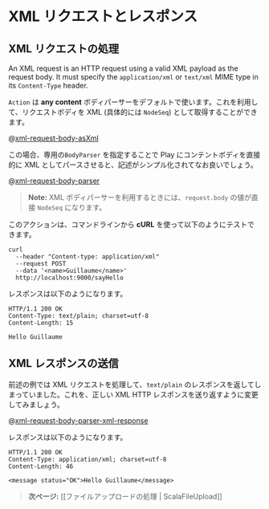 <!-- translated -->
<!--
# Handling and serving XML requests
-->
# XML リクエストとレスポンス

<!--
## Handling an XML request
-->
## XML リクエストの処理

An XML request is an HTTP request using a valid XML payload as the request body. It must specify the `application/xml` or `text/xml` MIME type in its `Content-Type` header.

<!--
By default an `Action` uses a **any content** body parser, which lets you retrieve the body as XML (actually as a `NodeSeq`):
-->
`Action` は **any content** ボディパーサーをデフォルトで使います。これを利用して、リクエストボディを XML (具体的には `NodeSeq`) として取得することができます。

@[xml-request-body-asXml](code/ScalaXmlRequests.scala)

<!--
It’s way better (and simpler) to specify our own `BodyParser` to ask Play to parse the content body directly as XML:
-->
この場合、専用の`BodyParser` を指定することで Play にコンテントボディを直接的に XML としてパースさせると、記述がシンプル化されてなお良いでしょう。

@[xml-request-body-parser](code/ScalaXmlRequests.scala)

<!--
> **Note:** When using an XML body parser, the `request.body` value is directly a valid `NodeSeq`. 
-->
> **Note:** XML ボディパーサーを利用するときには、`request.body` の値が直接 `NodeSeq` になります。

<!--
You can test it with **cURL** from a command line:
-->
このアクションは、コマンドラインから **cURL** を使って以下のようにテストできます。

```
curl 
  --header "Content-type: application/xml" 
  --request POST 
  --data '<name>Guillaume</name>' 
  http://localhost:9000/sayHello
```

<!--
It replies with:
-->
レスポンスは以下のようになります。

```
HTTP/1.1 200 OK
Content-Type: text/plain; charset=utf-8
Content-Length: 15

Hello Guillaume
```

<!--
## Serving an XML response
-->
## XML レスポンスの送信

<!--
In our previous example we handle an XML request, but we reply with a `text/plain` response. Let’s change that to send back a valid XML HTTP response:
-->
前述の例では XML リクエストを処理して、`text/plain` のレスポンスを返してしまっていました。これを、正しい XML HTTP レスポンスを送り返すように変更してみましょう。

@[xml-request-body-parser-xml-response](code/ScalaXmlRequests.scala)

<!--
Now it replies with:
-->
レスポンスは以下のようになります。

```
HTTP/1.1 200 OK
Content-Type: application/xml; charset=utf-8
Content-Length: 46

<message status="OK">Hello Guillaume</message>
```

<!--
> **Next:** [[Handling file upload | ScalaFileUpload]]
-->
> **次ページ:** [[ファイルアップロードの処理 | ScalaFileUpload]]
